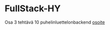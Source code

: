 # FullStack-HY

Osa 3 tehtävä 10 puhelinluettelonbackend [osoite](https://puhelinluettelobackend-3jzi.onrender.com/)
